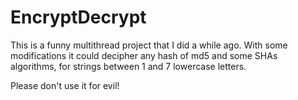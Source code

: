 # EncryptDecrypt

<p> This is a funny multithread project that I did a while ago. With some modifications it could decipher any hash of md5 and some SHAs algorithms, for strings between 1 and 7 lowercase letters.
<P> Please don't use it for evil!
